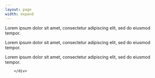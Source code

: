 ```yaml
---
layout: page
width: expand
---
```


<div class="uk-section uk-background-top-right uk-background-cover uk-height-medium uk-panel uk-flex uk-flex-middle uk-flex-center" style="background-image: url(/uploads/zira_frontpage_image.svg);">
        <div class="uk-container">
            <div class="uk-grid-match uk-child-width-1-3@m" uk-grid>
                <div>
                    <p>Lorem ipsum dolor sit amet, consectetur adipiscing elit, sed do eiusmod tempor.</p>
                </div>
                <div>
                    <p>Lorem ipsum dolor sit amet, consectetur adipiscing elit, sed do eiusmod tempor.</p>
                </div>
                <div>
                    <p>Lorem ipsum dolor sit amet, consectetur adipiscing elit, sed do eiusmod tempor.</p>
                </div>
            </div>

        </div>
</div>
